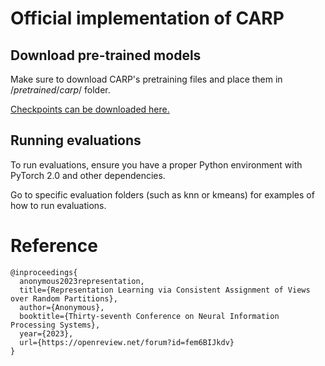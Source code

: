 # Official implementation of CARP

## Download pre-trained models

Make sure to download CARP's pretraining files and place them in $/pretrained/carp/$ folder.

[Checkpoints can be downloaded here.](https://drive.google.com/drive/folders/12zKF5L55kS0oNhHNTwKbCRUkAh-P0zlv?usp=sharing)

## Running evaluations

To run evaluations, ensure you have a proper Python environment with PyTorch 2.0 and other dependencies. 

Go to specific evaluation folders (such as knn or kmeans) for examples of how to run evaluations.

# Reference

```
@inproceedings{
  anonymous2023representation,
  title={Representation Learning via Consistent Assignment of Views over Random Partitions},
  author={Anonymous},
  booktitle={Thirty-seventh Conference on Neural Information Processing Systems},
  year={2023},
  url={https://openreview.net/forum?id=fem6BIJkdv}
}
```
